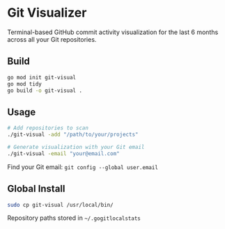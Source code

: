 # Git Visualizer

Terminal-based GitHub  commit activity visualization for the last 6 months across all your Git repositories.

## Build

```bash
go mod init git-visual
go mod tidy
go build -o git-visual .
```

## Usage

```bash
# Add repositories to scan
./git-visual -add "/path/to/your/projects"

# Generate visualization with your Git email
./git-visual -email "your@email.com"
```

Find your Git email: `git config --global user.email`

## Global Install

```bash
sudo cp git-visual /usr/local/bin/
```

Repository paths stored in `~/.gogitlocalstats` 
